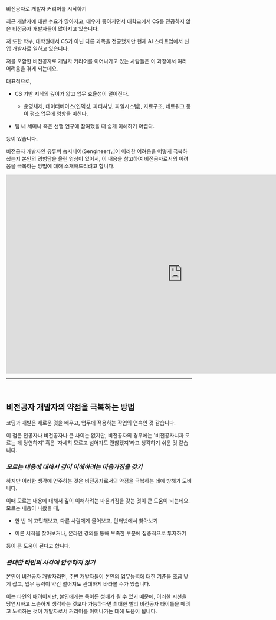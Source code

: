 비전공자로 개발자 커리어를 시작하기

최근 개발자에 대한 수요가 많아지고, 대우가 좋아지면서 대학교에서 CS를 전공하지 않은 비전공자 개발자들이 많아지고 있습니다.

저 또한 학부, 대학원에서 CS가 아닌 다른 과목을 전공했지만 현재 AI 스타트업에서 신입 개발자로 일하고 있습니다.

저를 포함한 비전공자로 개발자 커리어를 이어나가고 있는 사람들은 이 과정에서 여러 어려움을 겪게 되는데요. 

대표적으로, 

- CS 기반 지식의 깊이가 얇고 업무 효율성이 떨어진다.

    - 운영체제, 데이터베이스(인덱싱, 파티셔닝, 파일시스템), 자료구조, 네트워크 등이 평소 업무에 영향을 미친다.


- 팀 내 세미나 혹은 선행 연구에 참여했을 때 쉽게 이해하기 어렵다.

등이 있습니다.

비전공자 개발자인 유튜버 승지니어(Sengineer)님이 이러한 어려움을 어떻게 극복하셨는지 본인의 경험담을 올린 영상이 있어서, 이 내용을 참고하여 비전공자로서의 어려움을 극복하는 방법에 대해 소개해드리려고 합니다.

<iframe width="956" height="538" src="https://www.youtube.com/embed/ozv4q2ov3Mk" frameborder="0" allow="accelerometer; autoplay; encrypted-media; gyroscope; picture-in-picture" allowfullscreen></iframe>

---
<br/>

## 비전공자 개발자의 약점을 극복하는 방법

코딩과 개발은 새로운 것을 배우고, 업무에 적용하는 작업의 연속인 것 같습니다.

이 점은 전공자나 비전공자나 큰 차이는 없지만, 비전공자의 경우에는 '비전공자니까 모르는 게 당연하지' 혹은 '자세히 모르고 넘어가도 괜찮겠지'라고 생각하기 쉬운 것 같습니다. </br>

### *모르는 내용에 대해서 깊이 이해하려는 마음가짐을 갖기*

하지만 이러한 생각에 안주하는 것은 비전공자로서의 약점을 극복하는 데에 방해가 도비니다.

이때 모르는 내용에 대해서 깊이 이해하려는 마음가짐을 갖는 것이 큰 도움이 되는데요. 모르는 내용이 나왔을 때, 

-  한 번 더 고민해보고, 다른 사람에게 물어보고, 인터넷에서 찾아보기

-  이론 서적을 찾아보거나, 온라인 강의를 통해 부족한 부분에 집중적으로 투자하기

등이 큰 도움이 된다고 합니다.

### *관대한 타인의 시각에 안주하지 않기*

본인이 비전공자 개발자라면, 주변 개발자들이 본인의 업무능력에 대한 기준을 조금 낮게 잡고, 업무 능력이 약간 떨어져도 관대하게 바라볼 수가 있습니다.

이는 타인의 배려이지만, 본인에게는 독이든 성배가 될 수 있기 때문에, 이러한 시선을 당연시하고 느슨하게 생각하는 것보다 가능하다면 최대한 빨리 비전공자 타이틀을 떼려고 노력하는 것이 개발자로서 커리어를 이어나가는 데에 도움이 됩니다.

